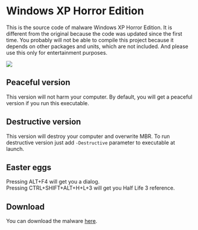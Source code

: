 # Windows XP Horror Edition

This is the source code of malware Windows XP Horror Edition. It is different from the original because the code was updated since the first time. You probably will not be able to compile this project because it depends on other packages and units, which are not included. And please use this only for entertainment purposes.

![](https://i.imgur.com/jZXPfJy.png)

## Peaceful version

This version will not harm your computer.
By default, you will get a peaceful version if you run this executable.

## Destructive version

This version will destroy your computer and overwrite MBR.
To run destructive version just add `-Destructive` parameter to executable at launch.

## Easter eggs

Pressing ALT+F4 will get you a dialog.<br>
Pressing CTRL+SHIFT+ALT+H+L+3 will get you Half Life 3 reference.

## Download

You can download the malware [here](https://github.com/WobbyChip/Delphi/raw/master/Windows%20XP%20Horror%20Edition/WindowsXPHorrorEdition.exe).
